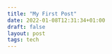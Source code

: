 ```yaml
---
title: "My First Post"
date: 2022-01-08T12:31:34+01:00
draft: false
layout: post
tags: tech
---
```





